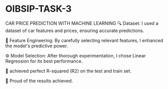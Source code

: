 # OIBSIP-TASK-3
CAR PRICE PREDICTION WITH MACHINE LEARNING
🔍 Dataset: I used a dataset of car features and prices, ensuring accurate predictions.

🧰 Feature Engineering: By carefully selecting relevant features, I enhanced the model's predictive power.

⚙️ Model Selection: After thorough experimentation, I chose Linear Regression for its best performance.

🔧 achieved perfect R-squared (R2) on the test and train set.

🌟 Proud of the results achieved.
